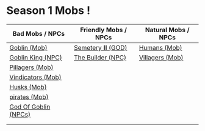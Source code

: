 # Season 1 Mobs !

Bad Mobs / NPCs                     | Friendly Mobs / NPCs          | Natural Mobs / NPCs          |
----------------------------------- | ----------------------------- | ---------------------------- |
[Goblin (Mob)](#goblin)             | [Semetery 𝐈𝐈 (GOD)](#semetery) | [Humans (Mob)](#humans)      |
[Goblin King (NPC)](#goblinking)    | [The Builder (NPC)](#builder) | [Villagers (Mob)](#villagers)|
[Pillagers (Mob)](#pillagers)       |                               |                              |
[Vindicators (Mob)](#vindicators)   |                               |                              |
[Husks (Mob)](#husks)               |                               |                              |
[pirates (Mob)](#pirates)           |                               |                              |
[God Of Goblin (NPCs)](#godofgoblin)|                               |                              |
                                    |                               |                              |
                                    |                               |                              |
